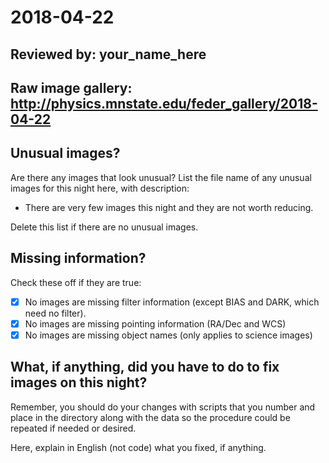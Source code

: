 # 2018-04-22

## Reviewed by:   your_name_here

## Raw image gallery: http://physics.mnstate.edu/feder_gallery/2018-04-22

## Unusual images?

Are there any images that look unusual? List the file name of any unusual images for this night here, with description:

+ There are very few images this night and they are not worth reducing.

Delete this list if there are no unusual images.

## Missing information?

Check these off if they are true:

- [x] No images are missing filter information (except BIAS and DARK, which need no filter).
- [x] No images are missing pointing information (RA/Dec and WCS)
- [x] No images are missing object names (only applies to science images)

## What, if anything, did you have to do to fix images on this night?

Remember, you should do your changes with scripts that you number and place in the
directory along with the data so the procedure could be repeated if needed or
desired.

Here, explain in English (not code) what you fixed, if anything.
